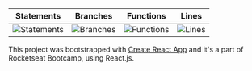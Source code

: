 | Statements                  | Branches                | Functions                 | Lines             |
| --------------------------- | ----------------------- | ------------------------- | ----------------- |
| ![Statements](https://img.shields.io/badge/Coverage-33.48%25-red.svg) | ![Branches](https://img.shields.io/badge/Coverage-35.56%25-red.svg) | ![Functions](https://img.shields.io/badge/Coverage-29.03%25-red.svg) | ![Lines](https://img.shields.io/badge/Coverage-33.94%25-red.svg) |

This project was bootstrapped with [Create React App](https://github.com/facebook/create-react-app) and it's a part of Rocketseat Bootcamp, using React.js.
